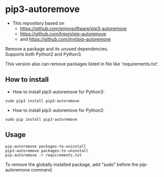 # pip3-autoremove


* This repository based on
  * https://github.com/enjoysoftware/pip3-autoremove
  * https://github.com/tresni/pip-autoremove
  * and https://github.com/invl/pip-autoremove

Remove a package and its unused dependencies.  
Supports both Python2 and Python3.

This version also can remove packages listed in file 
like 'requirements.txt'.

## How to install
* How to install pip3-autoremove for Python3:
```
sudo pip3 install pip3-autoremove
```

* How to install pip3-autoremove for Python2:
```
sudo pip install pip3-autoremove
```

## Usage
```
pip-autoremove packages-to-uninstall
pip3-autoremove packages-to-uninstall
pip-autoremove -r requirements.txt
```

To remove the globally installed package, add "sudo" before the pip-autoremove command.